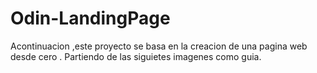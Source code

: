 # Odin-LandingPage
Acontinuacion ,este proyecto se basa en la creacion de una pagina web desde cero .
Partiendo de las siguietes imagenes como guia.
